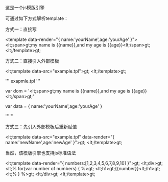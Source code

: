 这是一个js模版引擎

可通过如下方式解析template：

方式一：直接写

&lt;template data-render="{ name:'yourName',age:'yourAge' }"&gt;
	<lt;span>gt;my name is {{name}},and my age is {{age}}<lt;/span>gt;
<lt;/template>gt;

方式二：直接引入外部模板

<lt;template data-src="example.tpl">gt;
<lt;/template>gt;

''' exapmle.tpl '''

var dom = '<lt;span>gt;my name is {{name}},and my age is {{age}}<lt;/span>gt;'

var data = { name:'yourName',age:'yourAge' }

''''''

方式三：先引入外部模板后重新赋值

<lt;template data-src="example.tpl" data-render="{ name:'newName',age:'newAge' }">gt;
<lt;/template>gt;

当然，该模版引擎也支持js标准语法

<lt;template data-render="{ numbers:[1,2,3,4,5,6,7,8,9,10] }">gt;
	<lt;div>gt;
		<lt;% for(var number of numbers) { %>gt;
			<lt;h1>gt;{{number}}<lt;/h1>gt;
		<lt;% } %>gt;
	<lt;/div>gt;
<lt;/template>gt;
